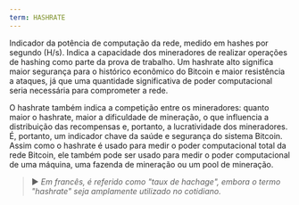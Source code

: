 ```yaml
---
term: HASHRATE
---
```


Indicador da potência de computação da rede, medido em hashes por segundo (H/s). Indica a capacidade dos mineradores de realizar operações de hashing como parte da prova de trabalho. Um hashrate alto significa maior segurança para o histórico econômico do Bitcoin e maior resistência a ataques, já que uma quantidade significativa de poder computacional seria necessária para comprometer a rede.

O hashrate também indica a competição entre os mineradores: quanto maior o hashrate, maior a dificuldade de mineração, o que influencia a distribuição das recompensas e, portanto, a lucratividade dos mineradores. É, portanto, um indicador chave da saúde e segurança do sistema Bitcoin. Assim como o hashrate é usado para medir o poder computacional total da rede Bitcoin, ele também pode ser usado para medir o poder computacional de uma máquina, uma fazenda de mineração ou um pool de mineração.

> ► *Em francês, é referido como "taux de hachage", embora o termo "hashrate" seja amplamente utilizado no cotidiano.*